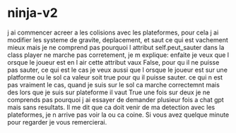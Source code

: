 # ninja-v2

j ai commencer acreer a les colisions avec les plateformes, pour cela j ai modifier les systeme de gravite, deplacement, et saut ce qui est vachement mieux mais
je ne comprend pas pourquoi l attribut self.peut_sauter dans la class player ne marche pas corretement, je m explique:
enfaite je veux que l orsque le joueur est en l air cette attribut vaux False, pour qu il ne puisse pas sauter, ce qui est le cas
je veux aussi que l orsque le joueur est sur une platforme ou le sol ca valeur soit true pour qu il puisse sauter. ce qui n est pas vraiment le cas, quand je suis sur le sol ca marche correctemnt mais des lors que je suis sur plateforme il vaut True une fois sur deux
je ne comprends pas pourquoi j ai essayer de demander plusieur fois a chat gpt mais sans resultats. Il me dit que ca doit venir de ma detection avec les plateformes, je n arrive pas voir la ou ca coine. Si vous avez quelque minute pour regarder je vous remercierai. 
